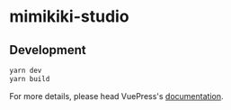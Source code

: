 # mimikiki-studio

> 

## Development

```bash
yarn dev
yarn build
```

For more details, please head VuePress's [documentation](https://v1.vuepress.vuejs.org/).


